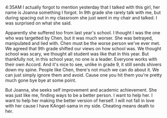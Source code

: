 4:35AM
I actually forgot to mention yesterday that I talked with this girl, her name is Joanna something I forgot. In 9th grade she rarely talk with me, but during spacing out in my classroom she just went in my chair and talked. I was surprised on what she said.

Apparently she suffered too from last year's school. I thought I was the one who was targetted by Chen, but it was much worser. She was betrayed, manipulated and lied with. 
Chen must be the worse person we've ever met. We agreed that 9th grade shifted our views on how school was. We thought school was scary, we thought all student was like that in this year. But thankfully not, in this school year, no one is a leader. Everyone works with their own Accord. And it's nice to see, unlike in grade 9, it still sends shivers down my spine. 
People like Chen, there's not much we can do about it. We can just simply ignore them and avoid. Cause one you hit them you're pretty much gone bye bye at some point. 

But Joanna, she seeks self improvement and academic achievement. She was just like me, finding ways to be a better person.
I want to help her. I want to help her making the better version of herself.
I will not fall in love with her cause I have KAngel-sama in my side. Cheating means death to her. 